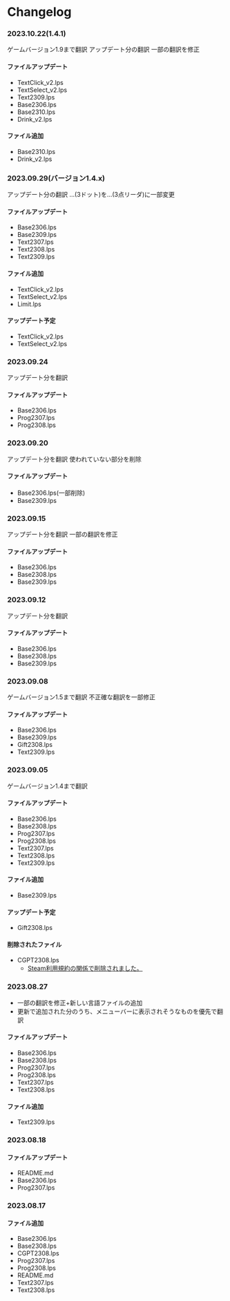 # Changelog
### 2023.10.22(1.4.1)
ゲームバージョン1.9まで翻訳
アップデート分の翻訳
一部の翻訳を修正
#### ファイルアップデート
- TextClick_v2.lps
- TextSelect_v2.lps
- Text2309.lps
- Base2306.lps
- Base2310.lps
- Drink_v2.lps
#### ファイル追加
- Base2310.lps
- Drink_v2.lps

### 2023.09.29(バージョン1.4.x)
アップデート分の翻訳
...(3ドット)を…(3点リーダ)に一部変更
#### ファイルアップデート
- Base2306.lps
- Base2309.lps
- Text2307.lps
- Text2308.lps
- Text2309.lps
#### ファイル追加
- TextClick_v2.lps
- TextSelect_v2.lps
- Limit.lps
#### アップデート予定
- TextClick_v2.lps
- TextSelect_v2.lps

### 2023.09.24
アップデート分を翻訳
#### ファイルアップデート
- Base2306.lps
- Prog2307.lps
- Prog2308.lps
  
### 2023.09.20
アップデート分を翻訳
使われていない部分を削除
#### ファイルアップデート
- Base2306.lps(一部削除)
- Base2309.lps

### 2023.09.15
アップデート分を翻訳
一部の翻訳を修正
#### ファイルアップデート
- Base2306.lps
- Base2308.lps
- Base2309.lps
  
### 2023.09.12
アップデート分を翻訳
#### ファイルアップデート
- Base2306.lps
- Base2308.lps
- Base2309.lps
  
### 2023.09.08
ゲームバージョン1.5まで翻訳
不正確な翻訳を一部修正
#### ファイルアップデート
- Base2306.lps
- Base2309.lps
- Gift2308.lps
- Text2309.lps
  
  
### 2023.09.05
ゲームバージョン1.4まで翻訳
#### ファイルアップデート
- Base2306.lps
- Base2308.lps
- Prog2307.lps
- Prog2308.lps
- Text2307.lps
- Text2308.lps
- Text2309.lps
#### ファイル追加
- Base2309.lps
#### アップデート予定
- Gift2308.lps
#### 削除されたファイル
- CGPT2308.lps  
  - [Steam利用規約の関係で削除されました。](https://store.steampowered.com/news/app/1920960/view/3681184176495945968)

### 2023.08.27
- 一部の翻訳を修正+新しい言語ファイルの追加
- 更新で追加された分のうち、メニューバーに表示されそうなものを優先で翻訳
#### ファイルアップデート
- Base2306.lps
- Base2308.lps
- Prog2307.lps
- Prog2308.lps
- Text2307.lps
- Text2308.lps
#### ファイル追加
- Text2309.lps


### 2023.08.18
#### ファイルアップデート
- README.md
- Base2306.lps
- Prog2307.lps



### 2023.08.17

#### ファイル追加
- Base2306.lps
- Base2308.lps
- CGPT2308.lps
- Prog2307.lps
- Prog2308.lps
- README.md
- Text2307.lps
- Text2308.lps
